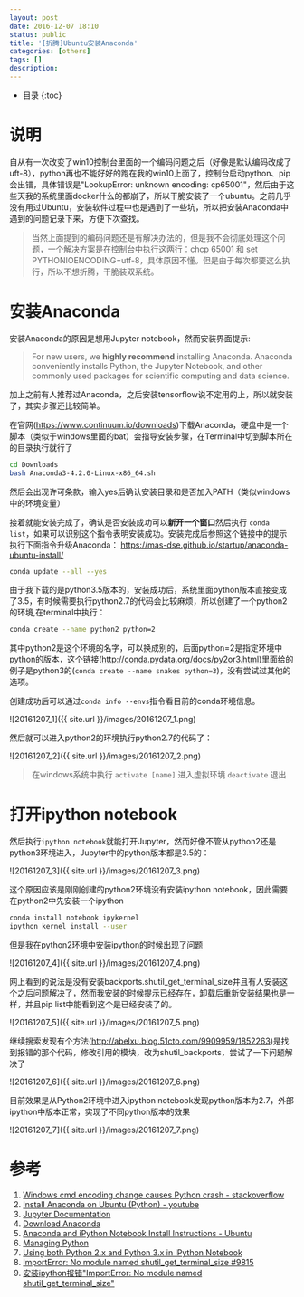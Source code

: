 ```yaml
---
layout: post
date: 2016-12-07 18:10
status: public
title: '[折腾]Ubuntu安装Anaconda'
categories: [others]
tags: []
description: 
---
```


* 目录 
{:toc}

# 说明

自从有一次改变了win10控制台里面的一个编码问题之后（好像是默认编码改成了uft-8），python再也不能好好的跑在我的win10上面了，控制台启动python、pip会出错，具体错误是"LookupError: unknown encoding: cp65001"，然后由于这些天我的系统里面docker什么的都崩了，所以干脆安装了一个ubuntu。之前几乎没有用过Ubuntu，安装软件过程中也是遇到了一些坑，所以把安装Anaconda中遇到的问题记录下来，方便下次查找。

> 当然上面提到的编码问题还是有解决办法的，但是我不会彻底处理这个问题，一个解决方案是在控制台中执行这两行：chcp 65001 和 set PYTHONIOENCODING=utf-8，具体原因不懂。但是由于每次都要这么执行，所以不想折腾，干脆装双系统。

# 安装Anaconda

安装Anaconda的原因是想用Jupyter notebook，然而安装界面提示:

> For new users, we **highly recommend** installing Anaconda. Anaconda conveniently installs Python, the Jupyter Notebook, and other commonly used packages for scientific computing and data science.

加上之前有人推荐过Anaconda，之后安装tensorflow说不定用的上，所以就安装了，其实步骤还比较简单。

在官网(<https://www.continuum.io/downloads>)下载Anaconda，硬盘中是一个脚本（类似于windows里面的bat）会指导安装步骤，在Terminal中切到脚本所在的目录执行就行了

``` sh
cd Downloads
bash Anaconda3-4.2.0-Linux-x86_64.sh 
```

然后会出现许可条款，输入yes后确认安装目录和是否加入PATH（类似windows中的环境变量）

接着就能安装完成了，确认是否安装成功可以**新开一个窗口**然后执行 `conda list`，如果可以识别这个指令表明安装成功。安装完成后参照这个链接中的提示执行下面指令升级Anaconda： <https://mas-dse.github.io/startup/anaconda-ubuntu-install/>

``` sh
conda update --all --yes
```

由于我下载的是python3.5版本的，安装成功后，系统里面python版本直接变成了3.5，有时候需要执行python2.7的代码会比较麻烦，所以创建了一个python2的环境,在terminal中执行：

``` sh
conda create --name python2 python=2
```

其中python2是这个环境的名字，可以换成别的，后面python=2是指定环境中python的版本，这个链接(<http://conda.pydata.org/docs/py2or3.html>)里面给的例子是python3的(`conda create --name snakes python=3`)，没有尝试过其他的选项。

创建成功后可以通过`conda info --envs`指令看目前的conda环境信息。

![20161207_1]({{ site.url }}/images/20161207_1.png)

然后就可以进入python2的环境执行python2.7的代码了：

![20161207_2]({{ site.url }}/images/20161207_2.png)

> 在windows系统中执行 `activate [name]` 进入虚拟环境 `deactivate` 退出

# 打开ipython notebook

然后执行`ipython notebook`就能打开Jupyter，然而好像不管从python2还是python3环境进入，Jupyter中的python版本都是3.5的：

![20161207_3]({{ site.url }}/images/20161207_3.png)

这个原因应该是刚刚创建的python2环境没有安装ipython notebook，因此需要在python2中先安装一个ipython

``` sh
conda install notebook ipykernel
ipython kernel install --user
```

但是我在python2环境中安装ipython的时候出现了问题

![20161207_4]({{ site.url }}/images/20161207_4.png)

网上看到的说法是没有安装backports.shutil_get_terminal_size并且有人安装这个之后问题解决了，然而我安装的时候提示已经存在，卸载后重新安装结果也是一样，并且pip list中能看到这个是已经安装了的。

![20161207_5]({{ site.url }}/images/20161207_5.png)

继续搜索发现有个方法(<http://abelxu.blog.51cto.com/9909959/1852263>)是找到报错的那个代码，修改引用的模块，改为shutil_backports，尝试了一下问题解决了

![20161207_6]({{ site.url }}/images/20161207_6.png)

目前效果是从Python2环境中进入ipython notebook发现python版本为2.7，外部ipython中版本正常，实现了不同python版本的效果

![20161207_7]({{ site.url }}/images/20161207_7.png)


# 参考

1. [Windows cmd encoding change causes Python crash - stackoverflow](http://stackoverflow.com/questions/878972/windows-cmd-encoding-change-causes-python-crash)
1. [Install Anaconda on Ubuntu (Python) - youtube](https://www.youtube.com/watch?v=jo4RMiM-ihs)
1. [Jupyter Documentation](https://jupyter.readthedocs.io/en/latest/install.html)
1. [Download Anaconda](https://www.continuum.io/downloads)
1. [Anaconda and iPython Notebook Install Instructions - Ubuntu](https://mas-dse.github.io/startup/anaconda-ubuntu-install/)
1. [Managing Python](http://conda.pydata.org/docs/py2or3.html)
1. [Using both Python 2.x and Python 3.x in IPython Notebook](http://stackoverflow.com/questions/30492623/using-both-python-2-x-and-python-3-x-in-ipython-notebook)
1. [ImportError: No module named shutil_get_terminal_size #9815](https://github.com/ipython/ipython/issues/9815)
1. [安装ipython报错"ImportError: No module named shutil_get_terminal_size"](http://abelxu.blog.51cto.com/9909959/1852263)